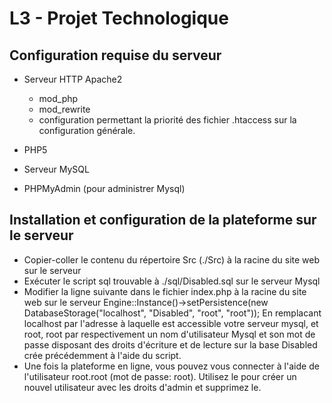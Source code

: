 # L3 - Projet Technologique 
 
## Configuration requise du serveur 

* Serveur HTTP Apache2
	* mod_php
	* mod_rewrite
	* configuration permettant la priorité des fichier .htaccess sur la configuration générale.

* PHP5
* Serveur MySQL
* PHPMyAdmin (pour administrer Mysql)

## Installation et configuration de la plateforme sur le serveur 

* Copier-coller le contenu du répertoire Src (./Src) à la racine du site web sur le serveur 
* Exécuter le script sql trouvable à ./sql/Disabled.sql sur le serveur Mysql 
* Modifier la ligne suivante dans le fichier index.php à la racine du site web sur le serveur
    Engine::Instance()->setPersistence(new DatabaseStorage("localhost", "Disabled", "root", "root"));
En remplacant localhost par l'adresse à laquelle est accessible votre serveur mysql, et root, root par respectivement un nom d'utilisateur Mysql et son mot de passe disposant des droits d'écriture et de lecture sur la base Disabled crée précédemment à l'aide du script. 
* Une fois la plateforme en ligne, vous pouvez vous connecter à l'aide de l'utilisateur root.root (mot de passe: root). Utilisez le pour créer un nouvel utilisateur avec les droits d'admin et supprimez le. 
